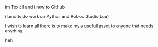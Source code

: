im ToxicII and i new to GitHub 

i tend to do work on Python and Roblox Studio(Lua)

I wish to learn all there is to make my a usefull asset to anyone that needs anything

heh

<!---
ToxicII/ToxicII is a ✨ special ✨ repository because its `README.md` (this file) appears on your GitHub profile.
You can click the Preview link to take a look at your changes.
--->
